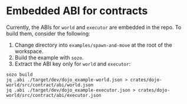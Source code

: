 # Embedded ABI for contracts

Currently, the ABIs for `world` and `executor` are embedded in the repo.
To build them, consider the following:

1. Change directory into `examples/spawn-and-move` at the root of the workspace.
2. Build the example with `sozo`.
3. Extract the ABI key only for `world` and `executor`:
```
sozo build
jq .abi ./target/dev/dojo_example-world.json > crates/dojo-world/src/contract/abi/world.json
jq .abi ./target/dev/dojo_example-executor.json > crates/dojo-world/src/contract/abi/executor.json
```
